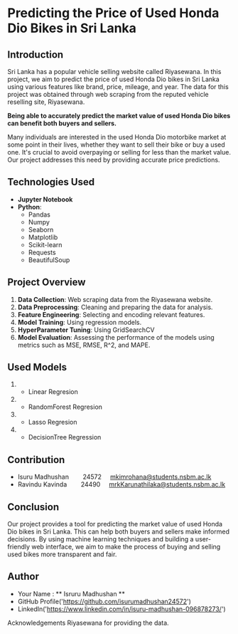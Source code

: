 # Predicting the Price of Used Honda Dio Bikes in Sri Lanka

## Introduction

Sri Lanka has a popular vehicle selling website called Riyasewana. In this project, we aim to predict the price of used Honda Dio bikes in Sri Lanka using various features like brand, price, mileage, and year. The data for this project was obtained through web scraping from the reputed vehicle reselling site, Riyasewana.

**Being able to accurately predict the market value of used Honda Dio bikes can benefit both buyers and sellers.**

Many individuals are interested in the used Honda Dio motorbike market at some point in their lives, whether they want to sell their bike or buy a used one. It's crucial to avoid overpaying or selling for less than the market value. Our project addresses this need by providing accurate price predictions.

## Technologies Used

- **Jupyter Notebook**
- **Python**:
  - Pandas
  - Numpy
  - Seaborn
  - Matplotlib
  - Scikit-learn
  - Requests
  - BeautifulSoup

## Project Overview

1. **Data Collection**: Web scraping data from the Riyasewana website.
2. **Data Preprocessing**: Cleaning and preparing the data for analysis.
3. **Feature Engineering**: Selecting and encoding relevant features.
4. **Model Training**: Using regression models.
5. **HyperParameter Tuning**: Using GridSearchCV
6. **Model Evaluation**: Assessing the performance of the models using metrics such as MSE, RMSE, R^2, and MAPE.


## Used Models

1. * Linear Regresion
2. * RandomForest Regresion
3. * Lasso Regresion
4. * DecisionTree Regression

## Contribution
* Isuru Madhushan &nbsp;&nbsp;&nbsp;&nbsp;&nbsp;&nbsp; 24572 &nbsp;&nbsp;&nbsp; mkimrohana@students.nsbm.ac.lk
* Ravindu Kavinda &nbsp;&nbsp;&nbsp;&nbsp;&nbsp;&nbsp; 24490 &nbsp;&nbsp;&nbsp; mrkKarunathilaka@students.nsbm.ac.lk 

## Conclusion

Our project provides a tool for predicting the market value of used Honda Dio bikes in Sri Lanka. This can help both buyers and sellers make informed decisions. By using machine learning techniques and building a user-friendly web interface, we aim to make the process of buying and selling used bikes more transparent and fair.

## Author
* Your Name : ** Isruru Madhushan **
* GitHub Profile('https://github.com/isurumadhushan24572')
* LinkedIn('https://www.linkedin.com/in/isuru-madhushan-096878273/')

Acknowledgements
Riyasewana for providing the data.





